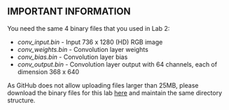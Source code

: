 ## IMPORTANT INFORMATION

You need the same 4 binary files that you used in Lab 2:
- *conv_input.bin* - Input 736 x 1280 (HD) RGB image
- *conv_weights.bin* - Convolution layer weights
- *conv_bias.bin* - Convolution layer bias
- *conv_output.bin* - Convolution layer output with 64 channels, each of dimension 368 x 640

As GitHub does not allow uploading files larger than 25MB, please download the binary files for this lab [here](https://www.dropbox.com/sh/0fblnlpdx8t7fh7/AABE5X86cvmRR8FGBpTXtyNta?dl=0) and maintain the same directory structure.
